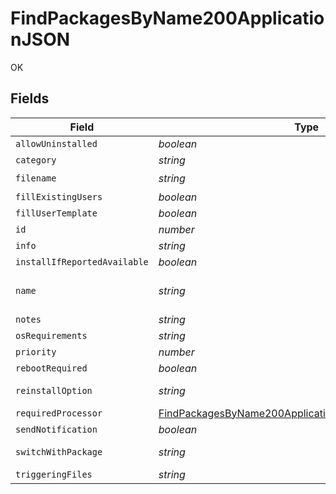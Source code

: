 # FindPackagesByName200ApplicationJSON

OK


## Fields

| Field                                                                                                                                     | Type                                                                                                                                      | Required                                                                                                                                  | Description                                                                                                                               | Example                                                                                                                                   |
| ----------------------------------------------------------------------------------------------------------------------------------------- | ----------------------------------------------------------------------------------------------------------------------------------------- | ----------------------------------------------------------------------------------------------------------------------------------------- | ----------------------------------------------------------------------------------------------------------------------------------------- | ----------------------------------------------------------------------------------------------------------------------------------------- |
| `allowUninstalled`                                                                                                                        | *boolean*                                                                                                                                 | :heavy_minus_sign:                                                                                                                        | N/A                                                                                                                                       |                                                                                                                                           |
| `category`                                                                                                                                | *string*                                                                                                                                  | :heavy_minus_sign:                                                                                                                        | N/A                                                                                                                                       | Unknown                                                                                                                                   |
| `filename`                                                                                                                                | *string*                                                                                                                                  | :heavy_check_mark:                                                                                                                        | N/A                                                                                                                                       | Firefox.dmg                                                                                                                               |
| `fillExistingUsers`                                                                                                                       | *boolean*                                                                                                                                 | :heavy_minus_sign:                                                                                                                        | N/A                                                                                                                                       |                                                                                                                                           |
| `fillUserTemplate`                                                                                                                        | *boolean*                                                                                                                                 | :heavy_minus_sign:                                                                                                                        | N/A                                                                                                                                       |                                                                                                                                           |
| `id`                                                                                                                                      | *number*                                                                                                                                  | :heavy_minus_sign:                                                                                                                        | N/A                                                                                                                                       | 1                                                                                                                                         |
| `info`                                                                                                                                    | *string*                                                                                                                                  | :heavy_minus_sign:                                                                                                                        | N/A                                                                                                                                       |                                                                                                                                           |
| `installIfReportedAvailable`                                                                                                              | *boolean*                                                                                                                                 | :heavy_minus_sign:                                                                                                                        | N/A                                                                                                                                       |                                                                                                                                           |
| `name`                                                                                                                                    | *string*                                                                                                                                  | :heavy_check_mark:                                                                                                                        | Name of the package                                                                                                                       | Firefox.dmg                                                                                                                               |
| `notes`                                                                                                                                   | *string*                                                                                                                                  | :heavy_minus_sign:                                                                                                                        | N/A                                                                                                                                       |                                                                                                                                           |
| `osRequirements`                                                                                                                          | *string*                                                                                                                                  | :heavy_minus_sign:                                                                                                                        | N/A                                                                                                                                       |                                                                                                                                           |
| `priority`                                                                                                                                | *number*                                                                                                                                  | :heavy_minus_sign:                                                                                                                        | N/A                                                                                                                                       | 5                                                                                                                                         |
| `rebootRequired`                                                                                                                          | *boolean*                                                                                                                                 | :heavy_minus_sign:                                                                                                                        | N/A                                                                                                                                       |                                                                                                                                           |
| `reinstallOption`                                                                                                                         | *string*                                                                                                                                  | :heavy_minus_sign:                                                                                                                        | N/A                                                                                                                                       | Do Not Reinstall                                                                                                                          |
| `requiredProcessor`                                                                                                                       | [FindPackagesByName200ApplicationJSONRequiredProcessor](../../models/operations/findpackagesbyname200applicationjsonrequiredprocessor.md) | :heavy_minus_sign:                                                                                                                        | N/A                                                                                                                                       |                                                                                                                                           |
| `sendNotification`                                                                                                                        | *boolean*                                                                                                                                 | :heavy_minus_sign:                                                                                                                        | N/A                                                                                                                                       |                                                                                                                                           |
| `switchWithPackage`                                                                                                                       | *string*                                                                                                                                  | :heavy_minus_sign:                                                                                                                        | N/A                                                                                                                                       | Do Not Install                                                                                                                            |
| `triggeringFiles`                                                                                                                         | *string*                                                                                                                                  | :heavy_minus_sign:                                                                                                                        | N/A                                                                                                                                       |                                                                                                                                           |